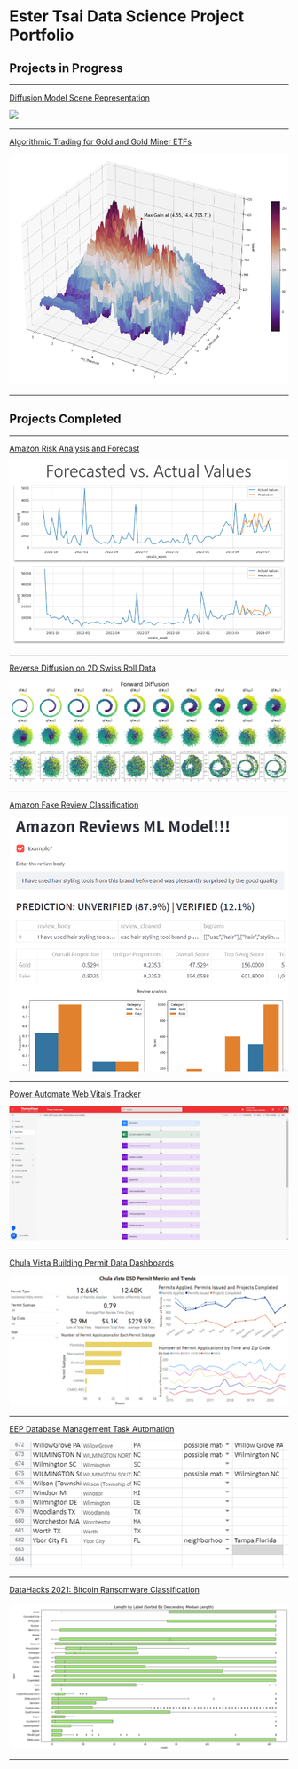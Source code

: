 # Ester Tsai Data Science Project Portfolio

## Projects in Progress

---
[Diffusion Model Scene Representation](/project_diffusion_scene_representation.md)

<img src="images/bike figures?raw=true"/>

---
[Algorithmic Trading for Gold and Gold Miner ETFs](/project_algorithmic_trading.md)

<img src="images/Strategy Involving GDX buy and sell thresholds (crop margin) (2).png?raw=true"/>

---

## Projects Completed

---
[Amazon Risk Analysis and Forecast](/project_Amazon.md)

<img src="images/forecasted vs actual.png?raw=true"/>

---
[Reverse Diffusion on 2D Swiss Roll Data](/project_diffusion_2D.md)

<img src="images/spiral forward diffusion (colored).png?raw=true"/>
<img src="images/spiral reverse diffusion (colored).png?raw=true"/>

---
[Amazon Fake Review Classification](/project_FARS.md)

<img src="images/Streamlit Demo.gif?raw=true"/>

---
[Power Automate Web Vitals Tracker](/project_web_vitals.md)

<img src="images/Power Automate Flow.gif?raw=true"/>

---
[Chula Vista Building Permit Data Dashboards](/project_chula_vista.md)

<img src="images/example dashboard 1.PNG?raw=true"/>

---
[EEP Database Management Task Automation](/project_database_management_task_automation.md)

<img src="EEP/select rows.gif?raw=true"/>

---
[DataHacks 2021: Bitcoin Ransomware Classification](/project_datahacks2021.md)

<img src="images/Boxplot Length by Label.PNG?raw=true"/>


---
